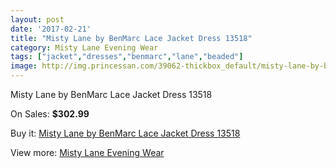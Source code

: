 ```yaml
---
layout: post
date: '2017-02-21'
title: "Misty Lane by BenMarc Lace Jacket Dress 13518"
category: Misty Lane Evening Wear
tags: ["jacket","dresses","benmarc","lane","beaded"]
image: http://img.princessan.com/39062-thickbox_default/misty-lane-by-benmarc-lace-jacket-dress-13518.jpg
---
```

Misty Lane by BenMarc Lace Jacket Dress 13518

On Sales: **$302.99**
<a href="https://www.princessan.com/en/18167-misty-lane-by-benmarc-lace-jacket-dress-13518.html"><amp-img layout="responsive" width="600" height="600" src="//img.princessan.com/39062-thickbox_default/misty-lane-by-benmarc-lace-jacket-dress-13518.jpg" alt="Misty Lane by BenMarc Lace Jacket Dress 13518 0" /></a>

Buy it: [Misty Lane by BenMarc Lace Jacket Dress 13518](https://www.princessan.com/en/18167-misty-lane-by-benmarc-lace-jacket-dress-13518.html "Misty Lane by BenMarc Lace Jacket Dress 13518")

View more: [Misty Lane Evening Wear](https://www.princessan.com/en/159- "Misty Lane Evening Wear")